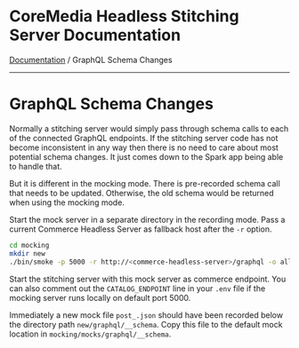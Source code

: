 # CoreMedia Headless Stitching Server Documentation

[Documentation](../../README.md) / GraphQL Schema Changes

---

# GraphQL Schema Changes

Normally a stitching server would simply pass through schema calls to each of 
the connected GraphQL endpoints. If the stitching server code has not become 
inconsistent in any way then there is no need to care about most potential 
schema changes. It just comes down to the Spark app being able to handle that.

But it is different in the mocking mode. There is pre-recorded schema call that 
needs to be updated. Otherwise, the old schema would be returned when using the 
mocking mode.

Start the mock server in a separate directory in the recording mode. Pass a current
Commerce Headless Server as fallback host after the `-r` option. 

```bash
cd mocking
mkdir new
./bin/smoke -p 5000 -r http://<commerce-headless-server>/graphql -o all -d 10 new
```

Start the stitching server with this mock server as commerce endpoint. You can also
comment out the `CATALOG_ENDPOINT` line in your `.env` file if the mocking server
runs locally on default port 5000.

Immediately a new mock file `post_.json` should have been recorded below the directory
path `new/graphql/__schema`. Copy this file to the default mock location
in `mocking/mocks/graphql/__schema`.
